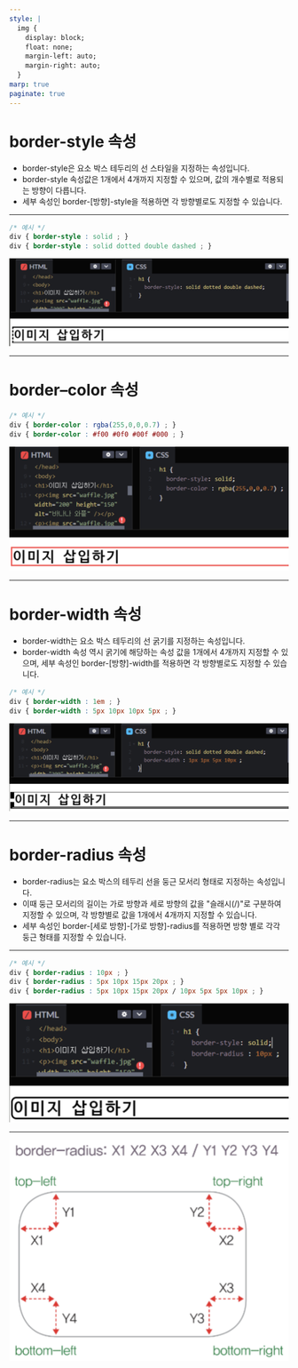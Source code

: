```yaml
---
style: |
  img {
    display: block;
    float: none;
    margin-left: auto;
    margin-right: auto;
  }
marp: true
paginate: true
---
```

# border-style 속성
- border-style은 요소 박스 테두리의 선 스타일을 지정하는 속성입니다.
- border-style 속성값은 1개에서 4개까지 지정할 수 있으며, 값의 개수별로 적용되는 방향이 다릅니다.
- 세부 속성인 border-[방향]-style을 적용하면 각 방향별로도 지정할 수 있습니다.

---
```css
/* 예시 */
div { border-style : solid ; }
div { border-style : solid dotted double dashed ; }
```
![Alt text](./img/border/image.png)

---
# border–color 속성
```css
/* 예시 */
div { border-color : rgba(255,0,0,0.7) ; }
div { border-color : #f00 #0f0 #00f #000 ; }
```
![w:900](./img/border/image-1.png)

---
# border-width 속성
- border-width는 요소 박스 테두리의 선 굵기를 지정하는 속성입니다.
- border-width 속성 역시 굵기에 해당하는 속성 값을 1개에서 4개까지 지정할 수 있으며, 세부 속성인 border-[방향]-width를 적용하면 각 방향별로도 지정할 수 있습니다.
```css
/* 예시 */
div { border-width : 1em ; }
div { border-width : 5px 10px 10px 5px ; }
```
![w:900](./img/border/image-2.png)

---
# border-radius 속성
- border-radius는 요소 박스의 테두리 선을 둥근 모서리 형태로 지정하는 속성입니다.
- 이때 둥근 모서리의 길이는 가로 방향과 세로 방향의 값을 "슬래시(/)"로 구분하여 지정할 수 있으며, 각 방향별로 값을 1개에서 4개까지 지정할 수 있습니다.
- 세부 속성인 border-[세로 방향]-[가로 방향]-radius를 적용하면 방향 별로 각각 둥근 형태를 지정할 수 있습니다.

---
```css
/* 예시 */
div { border-radius : 10px ; }
div { border-radius : 5px 10px 15px 20px ; }
div { border-radius : 5px 10px 15px 20px / 10px 5px 5px 10px ; }
```
![w:900](./img/border/image-4.png)

---
![w:800](./img/border/image-3.png)

